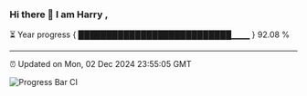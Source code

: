 ### Hi there 👋 I am Harry , 

⏳ Year progress { ███████████████████████████▁▁▁ } 92.08 %

---

⏰ Updated on Mon, 02 Dec 2024 23:55:05 GMT

![Progress Bar CI](https://github.com/duykhang68/duykhang68/workflows/Progress%20Bar%20CI/badge.svg)
